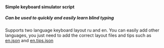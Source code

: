 #### Simple keyboard simulator script

##### Can be used to quickly and easily learn blind typing

Supports two language keyboard layout ru and en.
You can easily add other languages, you just need to add the correct
layout files and tips such as
[en.json](https://github.com/ptakmakov/keytrainer_jquery/blob/refactor-keyboard/json/en.json) and
[en.tips.json](https://github.com/ptakmakov/keytrainer_jquery/blob/refactor-keyboard/json/en.tips.json)